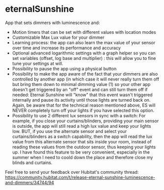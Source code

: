 # eternalSunshine
App that sets dimmers with luminescence and:

- Motion timers that can be set with different values with location modes
- Customizable Max Lux value for your dimmer
- Learning process: the app can also learn the max value of your sensor over time and increase its performance and accuracy
- Optional advanced logarithmic settings with a graph helper so you can set variables (offset, log base and multiplier) : this will allow you to fine tune your settings at will. 
- Possibility to pause the app using a physical button
- Possibility to make the app aware of the fact that your dimmers are also controlled by another app (in which case it will never really turn them off but bring them down to minimal dimming value (1) so your other app doesn't get triggered by an "off" event and can still turn them off if needed: Eternal Sunshine will "know" that this event wasn't triggered internally and pause its activity until those lights are turned back on. Again, be aware that for the technical reason mentioned above, ES will NEVER completely turn off your lights if you have selected this option. 
- Possibility to use 2 different lux sensors in sync with a switch: For example, if you close your curtains/blinders, providing your main sensor is outside, the app will still read a high lux value and keep your lights low. BUT, if you use the alternate sensor and select your curtains/blinders as a switch capability, then the app will read the lux value from this alternate sensor that sits inside your room, instead of reading these values from the outdoor sensor, thus keeping your lights up. I have found this feature to be very convenient, especially in the summer when I need to coold down the place and therefore close my blinds and curtains. 

Feel free to send your feedback over Hubitat's community thread: 
https://community.hubitat.com/t/release-eternal-sunshine-luminescence-and-dimmers/34744/94 


